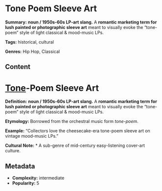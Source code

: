 # Tone Poem Sleeve Art

**Summary:** **noun / 1950s-60s LP-art slang.** A **romantic marketing term for lush painted or photographic sleeve art** meant to visually evoke the “tone-poem” style of light classical & mood-music LPs.

**Tags:** historical, cultural

**Genres:** Hip Hop, Classical

## Content

# [Tone](../t/tone-arm.md)-Poem Sleeve Art

**Definition:** **noun / 1950s-60s LP-art slang.** A **romantic marketing term for lush painted or photographic sleeve art** meant to visually evoke the “tone-poem” style of light classical & mood-music LPs.

**Etymology:** Borrowed from the orchestral music form *tone-poem*.

**Example:** “Collectors love the cheesecake-era tone-poem sleeve art on vintage mood-music LPs.”

**Cultural Note:** * A sub-genre of mid-century easy-listening cover-art culture.

## Metadata

- **Complexity:** intermediate
- **Popularity:** 5
